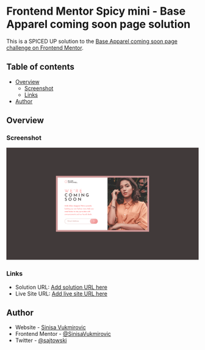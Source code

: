 # Frontend Mentor Spicy mini - Base Apparel coming soon page solution

This is a SPICED UP solution to the [Base Apparel coming soon page challenge on Frontend Mentor](https://www.frontendmentor.io/challenges/base-apparel-coming-soon-page-5d46b47f8db8a7063f9331a0). 

## Table of contents

- [Overview](#overview)
  - [Screenshot](#screenshot)
  - [Links](#links)
- [Author](#author)

## Overview

### Screenshot

![Screenshot](./screenshot.png)

### Links

- Solution URL: [Add solution URL here](https://github.com/SinisaVukmirovic/FrontEnd-Mentor-Spicy-mini-5)
- Live Site URL: [Add live site URL here](https://sinisavukmirovic.github.io/FrontEnd-Mentor-Spicy-mini-5/)

## Author

- Website - [Sinisa Vukmirovic](https://github.com/SinisaVukmirovic)
- Frontend Mentor - [@SinisaVukmirovic](https://www.frontendmentor.io/profile/SinisaVukmirovic)
- Twitter - [@sajtowski](https://twitter.com/sajtowski)